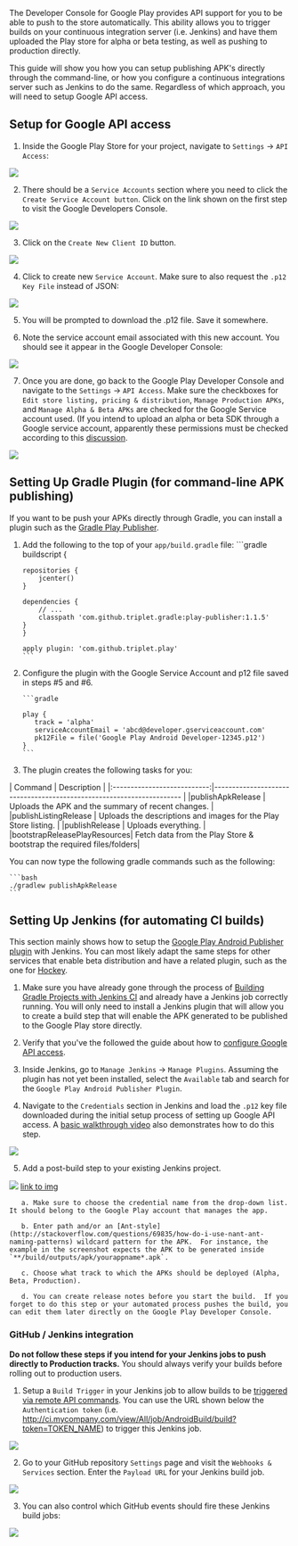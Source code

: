 The Developer Console for Google Play provides API support for you to be able to push to the store automatically.   This ability allows you to trigger builds on your continuous integration server (i.e. Jenkins) and have them uploaded the Play store for alpha or beta testing, as well as pushing to production directly.   

This guide will show you how you can setup publishing APK's directly through the command-line, or how you configure a continuous integrations server such as Jenkins to do the same.   Regardless of which approach, you will need to setup Google API access.

## Setup for Google API access

1. Inside the Google Play Store for your project, navigate to `Settings` -> `API Access`:

![](http://imgur.com/0n7ihzM.png)
   
2. There should be a `Service Accounts` section where you need to click the `Create Service Account button`.  Click on the link shown on the first step to visit the Google Developers Console.  

![](http://imgur.com/6TnR700.png)

3. Click on the `Create New Client ID` button.

![](http://imgur.com/7VPlkHM.png)

4. Click to create new `Service Account`.  Make sure to also request the `.p12 Key File` instead of JSON:

![](http://imgur.com/paTHMHK.png)

5. You will be prompted to download the .p12 file.  Save it somewhere.  

6. Note the service account email associated with this new account.  You should see it appear in the Google Developer Console:

![](http://imgur.com/TVm6CLM.png)

7. Once you are done, go back to the Google Play Developer Console and navigate to the `Settings` -> `API Access`.  Make sure the checkboxes for `Edit store listing, pricing & distribution`, `Manage Production APKs`, and `Manage Alpha & Beta APKs` are checked for the Google Service account used.  (If you intend to upload an alpha or beta SDK through a Google service account, apparently these permissions must be checked according to this [discussion](http://echelog.com/logs/browse/jenkins/1409263200).

![](https://i.imgur.com/QBF0Vmp.png)

## Setting Up Gradle Plugin (for command-line APK publishing)

If you want to be push your APKs directly through Gradle, you can install a plugin such as the [Gradle Play Publisher](https://github.com/Triple-T/gradle-play-publisher).

1. Add the following to the top of your `app/build.gradle` file:
       ```gradle
           buildscript {
       
       repositories {
           jcenter()
       }
       
       dependencies {
           // ...
           classpath 'com.github.triplet.gradle:play-publisher:1.1.5'
       }
       }

       apply plugin: 'com.github.triplet.play'
       ```
2. Configure the plugin with the Google Service Account and p12 file saved in steps #5 and #6.

       ```gradle
       
       play {
          track = 'alpha'
          serviceAccountEmail = 'abcd@developer.gserviceaccount.com'
          pk12File = file('Google Play Android Developer-12345.p12')
       }
       ```

3. The plugin creates the following tasks for you:

| Command                     | Description                                                          |
|:---------------------------:|--------------------------------------------------------------------- |  |publishApkRelease            | Uploads the APK and the summary of recent changes.                   |
|publishListingRelease        | Uploads the descriptions and images for the Play Store listing.      |
|publishRelease               | Uploads everything.                                                  |
|bootstrapReleasePlayResources| Fetch data from the Play Store & bootstrap the required files/folders|

You can now type the following gradle commands such as the following:

    ```bash
    ./gradlew publishApkRelease
    ```

## Setting Up Jenkins (for automating CI builds)

This section mainly shows how to setup the [Google Play Android Publisher plugin](https://wiki.jenkins-ci.org/display/JENKINS/Google+Play+Android+Publisher+Plugin) with Jenkins.  You can most likely adapt the same steps for other services that enable beta distribution and have a related plugin, such as the one for [Hockey](https://wiki.jenkins-ci.org/display/JENKINS/HockeyApp+Plugin).

1. Make sure you have already gone through the process of [Building Gradle Projects with Jenkins CI](Building-Gradle-Projects-with-Jenkins-CI) and already have a Jenkins job correctly running.   You will only need to install a Jenkins plugin that will allow you to create a build step that will enable the APK generated to be published to the Google Play store directly.

2. Verify that you've the followed the guide about how to [configure Google API access](#setup-for-google-api-access).

3. Inside Jenkins, go to `Manage Jenkins` -> `Manage Plugins`.  Assuming the plugin has not yet been installed, select the `Available` tab and search for the `Google Play Android Publisher Plugin`.    

4. Navigate to the `Credentials` section in Jenkins and load the `.p12` key file downloaded during the initial setup process of setting up Google API access.  A [basic walkthrough video](https://www.youtube.com/watch?v=txdPSJF94RM&list=PLhF0STyfNdUk1R3taEmgFR30yzp41yuRK) also demonstrates how to do this step.

![](https://i.imgur.com/xxs8qlD.png)

5. Add a post-build step to your existing Jenkins project.  

![](https://i.imgur.com/nfc4xDA.png)</a>
[link to img](https://i.imgur.com/nfc4xDA.png)

       a. Make sure to choose the credential name from the drop-down list.  It should belong to the Google Play account that manages the app.

       b. Enter path and/or an [Ant-style](http://stackoverflow.com/questions/69835/how-do-i-use-nant-ant-naming-patterns) wildcard pattern for the APK.  For instance, the example in the screenshot expects the APK to be generated inside `**/build/outputs/apk/yourappname*.apk`.

       c. Choose what track to which the APKs should be deployed (Alpha, Beta, Production).

       d. You can create release notes before you start the build.  If you forget to do this step or your automated process pushes the build, you can edit them later directly on the Google Play Developer Console.

### GitHub / Jenkins integration

**Do not follow these steps if you intend for your Jenkins jobs to push directly to Production tracks.** You should always verify your builds before rolling out to production users.

1. Setup a `Build Trigger` in your Jenkins job to allow builds to be [triggered via remote API commands](https://wiki.jenkins-ci.org/display/JENKINS/Remote+access+API).  You can use the URL shown below the `Authentication token` (i.e. http://ci.mycompany.com/view/All/job/AndroidBuild/build?token=TOKEN_NAME) to trigger this Jenkins job.  

![](https://i.imgur.com/QfzhhQM.png)

2. Go to your GitHub repository `Settings` page and visit the `Webhooks & Services` section.  Enter the `Payload URL` for your Jenkins build job.   

![](https://i.imgur.com/iONpTHh.png)

3. You can also control which GitHub events should fire these Jenkins build jobs:

![](https://i.imgur.com/JpwMRTn.png/)